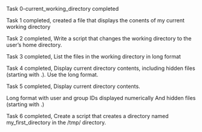 Task 0-current_working_directory completed

Task 1 completed, created a file that displays the conents of my current working directory

Task 2 completed, Write a script that changes the working directory to the user’s home directory.

Task 3 completed, List the files in the working directory in long format

Task 4 completed, Display current directory contents, including hidden files (starting with .). Use the long format.

Task 5 completed, Display current directory contents.

Long format
with user and group IDs displayed numerically
And hidden files (starting with .)

Task 6 completed, Create a script that creates a directory named my_first_directory in the /tmp/ directory.
